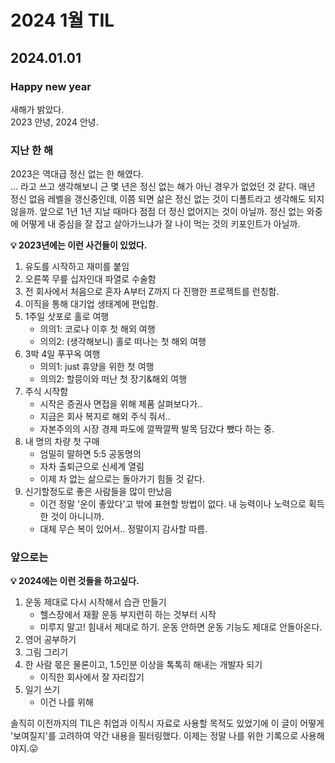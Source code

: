 # 2024 1월 TIL

## 2024.01.01

### Happy new year

새해가 밝았다.  
2023 안녕, 2024 안녕.

### 지난 한 해

2023은 역대급 정신 없는 한 해였다.  
... 라고 쓰고 생각해보니 근 몇 년은 정신 없는 해가 아닌 경우가 없었던 것 같다. 매년 정신 없음 레벨을 갱신중인데, 이쯤 되면 삶은 정신 없는 것이 디폴트라고 생각해도 되지 않을까. 앞으로 1년 1년 지날 때마다 점점 더 정신 없어지는 것이 아닐까. 정신 없는 와중에 어떻게 내 중심을 잘 잡고 살아가느냐가 잘 나이 먹는 것의 키포인트가 아닐까.

**💡 2023년에는 이런 사건들이 있었다.**

1. 유도를 시작하고 재미를 붙임
2. 오른쪽 무릎 십자인대 파열로 수술함
3. 전 회사에서 처음으로 혼자 A부터 Z까지 다 진행한 프로젝트를 런칭함.
4. 이직을 통해 대기업 생태계에 편입함.
5. 1주일 삿포로 홀로 여행
   - 의의1: 코로나 이후 첫 해외 여행
   - 의의2: (생각해보니) 홀로 떠나는 첫 해외 여행
6. 3박 4일 푸꾸옥 여행
   - 의의1: just 휴양을 위한 첫 여행
   - 의의2: 할믕이와 떠난 첫 장기&해외 여행
7. 주식 시작함
   - 시작은 증권사 면접을 위해 제품 살펴보다가..
   - 지금은 회사 복지로 해외 주식 줘서..
   - 자본주의의 시장 경제 파도에 깔짝깔짝 발목 담갔다 뺐다 하는 중.
8. 내 명의 차량 첫 구매
   - 엄밀히 말하면 5:5 공동명의
   - 자차 출퇴근으로 신세계 열림
   - 이제 차 없는 삶으로는 돌아가기 힘들 것 같다.
9. 신기할정도로 좋은 사람들을 많이 만났음
   - 이건 정말 '운이 좋았다'고 밖에 표현할 방법이 없다. 내 능력이나 노력으로 획득한 것이 아니니까.
   - 대체 무슨 복이 있어서.. 정말이지 감사할 따름.

### 앞으로는

**💡 2024에는 이런 것들을 하고싶다.**

1. 운동 제대로 다시 시작해서 습관 만들기
   - 헬스장에서 재활 운동 부지런히 하는 것부터 시작
   - 미루지 말고! 힘내서 제대로 하기. 운동 안하면 운동 기능도 제대로 안돌아온다.
2. 영어 공부하기
3. 그림 그리기
4. 한 사람 몫은 물론이고, 1.5인분 이상을 톡톡히 해내는 개발자 되기
   - 이직한 회사에서 잘 자리잡기
5. 일기 쓰기
   - 이건 나를 위해

솔직히 이전까지의 TIL은 취업과 이직시 자료로 사용할 목적도 있었기에 이 글이 어떻게 '보여질지'를 고려하여 약간 내용을 필터링했다. 이제는 정말 나를 위한 기록으로 사용해야지.😛
